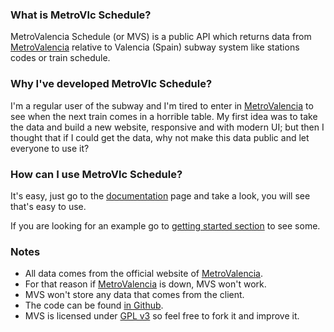 ### What is MetroVlc Schedule?
MetroValencia Schedule (or MVS) is a public API which returns data from [MetroValencia](http://www.metrovalencia.es) relative
to Valencia (Spain) subway system like stations codes or train schedule.

### Why I've developed MetroVlc Schedule?
I'm a regular user of the subway and I'm tired to enter in [MetroValencia](http://www.metrovalencia.es) to see when the next
train comes in a horrible table. My first idea was to take the data and build a new website, responsive and with modern UI;
but then I thought that if I could get the data, why not make this data public and let everyone to use it?

### How can I use MetroVlc Schedule?
It's easy, just go to the [documentation](documentation) page and take a look, you will see that's easy to use.

If you are looking for an example go to [getting started section](documentation/getting-started) to see some.

### Notes
- All data comes from the official website of [MetroValencia](http://www.metrovalencia.es).
- For that reason if [MetroValencia](http://www.metrovalencia.es) is down, MVS won't work.
- MVS won't store any data that comes from the client.
- The code can be found [in Github](https://github.com/legomolina/MetroVlcSchedule).
- MVS is licensed under [GPL v3](https://www.gnu.org/licenses/gpl-3.0.en.html) so feel free to fork it and improve it.